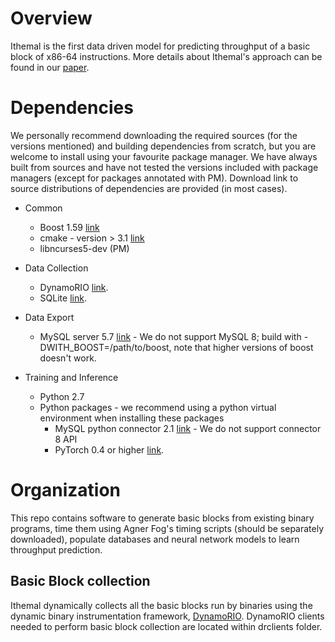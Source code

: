 
# Overview

Ithemal is the first data driven model for predicting throughput of a basic block of x86-64 instructions.
More details about Ithemal's approach can be found in our [paper](https://arxiv.org/abs/1808.07412).

# Dependencies

We personally recommend downloading the required sources (for the versions mentioned) and building dependencies from scratch, but you are welcome to install using your favourite package manager. We have always built from sources and have not tested the versions included with package managers (except for packages annotated with PM). Download link to source distributions of dependencies are provided (in most cases).

* Common
  * Boost 1.59 [link](https://www.boost.org/users/download/)
  * cmake - version > 3.1 [link](https://cmake.org/download/)
  * libncurses5-dev (PM)

* Data Collection
  * DynamoRIO [link](https://github.com/DynamoRIO/dynamorio/wiki/Downloads).
  * SQLite [link](https://www.sqlite.org/download.html).

* Data Export
  * MySQL server 5.7 [link](https://dev.mysql.com/downloads/mysql/5.7.html) - We do not support MySQL 8; build with -DWITH_BOOST=/path/to/boost, note that higher versions of boost doesn't work.

* Training and Inference
  * Python 2.7
  * Python packages - we recommend using a python virtual environment when installing these packages 
    * MySQL python connector 2.1 [link](https://dev.mysql.com/downloads/connector/python/) - We do not support connector 8 API
    * PyTorch 0.4 or higher [link](https://pytorch.org).

# Organization

This repo contains software to generate basic blocks from existing binary programs, time them using Agner Fog's timing scripts
(should be separately downloaded), populate databases and neural network models to learn throughput prediction.

## Basic Block collection

Ithemal dynamically collects all the basic blocks run by binaries using the dynamic binary instrumentation framework, [DynamoRIO](http://dynamorio.org). DynamoRIO clients needed to perform basic block collection are located within drclients folder.